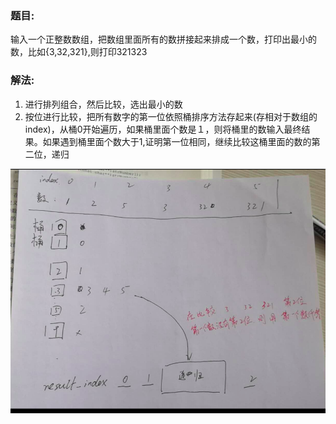 ### 题目: <br>
输入一个正整数数组，把数组里面所有的数拼接起来排成一个数，打印出最小的数，比如{3,32,321},则打印321323<br>

### 解法:<br>
1. 进行排列组合，然后比较，选出最小的数<br>
2. 按位进行比较，把所有数字的第一位依照桶排序方法存起来(存相对于数组的index)，从桶0开始遍历，如果桶里面个数是１，则将桶里的数输入最终结果。如果遇到桶里面个数大于1,证明第一位相同，继续比较这桶里面的数的第二位，递归<br>

![image](https://github.com/Julianbb/Algorithm/blob/master/33_SortArrayForMinNumber/image/1.png)
